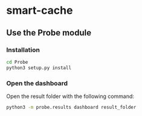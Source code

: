 # smart-cache
## Use the Probe module

### Installation

```bash
cd Probe
python3 setup.py install
```

### Open the dashboard

Open the result folder with the following command:

```bash
python3 -m probe.results dashboard result_folder
```
